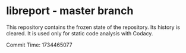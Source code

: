# libreport - master branch

This repository contains the frozen state of the repository.
Its history is cleared. It is used only for static code
analysis with Codacy.

Commit Time: 1734465077